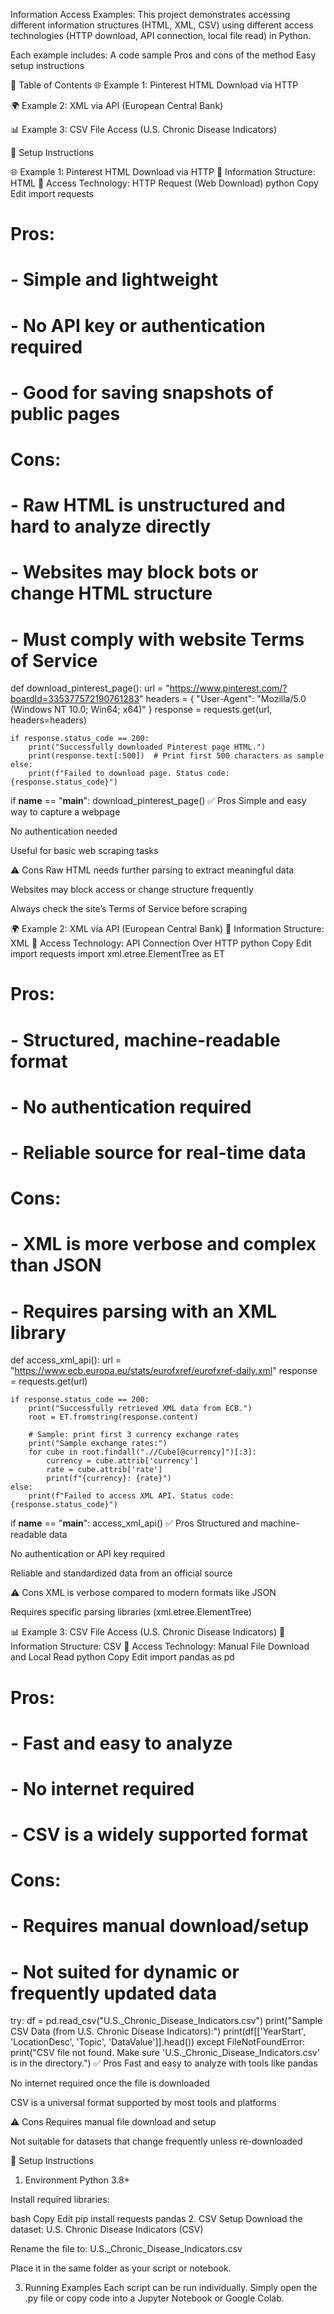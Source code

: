 Information Access Examples:
This project demonstrates accessing different information structures (HTML, XML, CSV) using different access technologies (HTTP download, API connection, local file read) in Python.

Each example includes:
A code sample
Pros and cons of the method
Easy setup instructions

📖 Table of Contents
🌐 Example 1: Pinterest HTML Download via HTTP

🌍 Example 2: XML via API (European Central Bank)

📊 Example 3: CSV File Access (U.S. Chronic Disease Indicators)

🚀 Setup Instructions

🌐 Example 1: Pinterest HTML Download via HTTP
📄 Information Structure: HTML
🔌 Access Technology: HTTP Request (Web Download)
python
Copy
Edit
import requests

# Pros:
# - Simple and lightweight
# - No API key or authentication required
# - Good for saving snapshots of public pages

# Cons:
# - Raw HTML is unstructured and hard to analyze directly
# - Websites may block bots or change HTML structure
# - Must comply with website Terms of Service


def download_pinterest_page():
    url = "https://www.pinterest.com/?boardId=335377572190761283"
    headers = {
        "User-Agent": "Mozilla/5.0 (Windows NT 10.0; Win64; x64)"
    }
    response = requests.get(url, headers=headers)

    if response.status_code == 200:
        print("Successfully downloaded Pinterest page HTML.")
        print(response.text[:500])  # Print first 500 characters as sample
    else:
        print(f"Failed to download page. Status code: {response.status_code}")

if __name__ == "__main__":
    download_pinterest_page()
✅ Pros
Simple and easy way to capture a webpage

No authentication needed

Useful for basic web scraping tasks

⚠️ Cons
Raw HTML needs further parsing to extract meaningful data

Websites may block access or change structure frequently

Always check the site’s Terms of Service before scraping

🌍 Example 2: XML via API (European Central Bank)
📄 Information Structure: XML
🔌 Access Technology: API Connection Over HTTP
python
Copy
Edit
import requests
import xml.etree.ElementTree as ET

# Pros:
# - Structured, machine-readable format
# - No authentication required
# - Reliable source for real-time data

# Cons:
# - XML is more verbose and complex than JSON
# - Requires parsing with an XML library

def access_xml_api():
    url = "https://www.ecb.europa.eu/stats/eurofxref/eurofxref-daily.xml"
    response = requests.get(url)

    if response.status_code == 200:
        print("Successfully retrieved XML data from ECB.")
        root = ET.fromstring(response.content)

        # Sample: print first 3 currency exchange rates
        print("Sample exchange rates:")
        for cube in root.findall(".//Cube[@currency]")[:3]:
            currency = cube.attrib['currency']
            rate = cube.attrib['rate']
            print(f"{currency}: {rate}")
    else:
        print(f"Failed to access XML API. Status code: {response.status_code}")

if __name__ == "__main__":
    access_xml_api()
✅ Pros
Structured and machine-readable data

No authentication or API key required

Reliable and standardized data from an official source

⚠️ Cons
XML is verbose compared to modern formats like JSON

Requires specific parsing libraries (xml.etree.ElementTree)

📊 Example 3: CSV File Access (U.S. Chronic Disease Indicators)
📄 Information Structure: CSV
🔌 Access Technology: Manual File Download and Local Read
python
Copy
Edit
import pandas as pd

# Pros:
# - Fast and easy to analyze
# - No internet required
# - CSV is a widely supported format
#
# Cons:
# - Requires manual download/setup
# - Not suited for dynamic or frequently updated data

try:
    df = pd.read_csv("U.S._Chronic_Disease_Indicators.csv")
    print("Sample CSV Data (from U.S. Chronic Disease Indicators):")
    print(df[['YearStart', 'LocationDesc', 'Topic', 'DataValue']].head())
except FileNotFoundError:
    print("CSV file not found. Make sure 'U.S._Chronic_Disease_Indicators.csv' is in the directory.")
✅ Pros
Fast and easy to analyze with tools like pandas

No internet required once the file is downloaded

CSV is a universal format supported by most tools and platforms

⚠️ Cons
Requires manual file download and setup

Not suitable for datasets that change frequently unless re-downloaded

🚀 Setup Instructions
1. Environment
Python 3.8+

Install required libraries:

bash
Copy
Edit
pip install requests pandas
2. CSV Setup
Download the dataset:
U.S. Chronic Disease Indicators (CSV)

Rename the file to:
U.S._Chronic_Disease_Indicators.csv

Place it in the same folder as your script or notebook.

3. Running Examples
Each script can be run individually. Simply open the .py file or copy code into a Jupyter Notebook or Google Colab.
